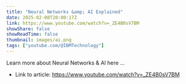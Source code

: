 ```yaml
---
title: "Neural Networks &amp; AI Explained"
date: 2025-02-08T20:00:17Z
link: https://www.youtube.com/watch?v=_ZE4B0sV7BM
showShare: false
showReadTime: false
thumbnail: images/ai.png
tags: ["youtube.com/@IBMTechnology"]
---
```

Learn more about Neural Networks & AI here ...

- Link to article: https://www.youtube.com/watch?v=_ZE4B0sV7BM